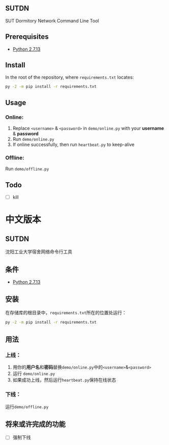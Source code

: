 ## SUTDN
SUT Dormitory Network Command Line Tool

## Prerequisites

* [Python 2.7.13](https://www.python.org/downloads/)

## Install

In the root of the repository, where `requirements.txt` locates:

```bash
py -2 -m pip install -r requirements.txt
```

## Usage

### Online:
1. Replace `<username>` & `<password>` in `demo/online.py` with your **username** & **password**
2. Run `demo/online.py`
3. If online successfully, then run `heartbeat.py` to keep-alive

### Offline:
Run `demo/offline.py`

## Todo
- [ ] kill

# 中文版本

## SUTDN
沈阳工业大学宿舍网络命令行工具

## 条件

* [Python 2.7.13](https://www.python.org/downloads/)

## 安装

在存储库的根目录中，`requirements.txt`所在的位置处运行：

```bash
py -2 -m pip install -r requirements.txt
```

## 用法

### 上线：
1. 用你的**用户名**和**密码**替换`demo/online.py`中的`<username>`&`<password>`
2. 运行 `demo/online.py`
3. 如果成功上线，然后运行`heartbeat.py`保持在线状态

### 下线：
运行`demo/offline.py`


## 将来或许完成的功能
- [ ] 强制下线
